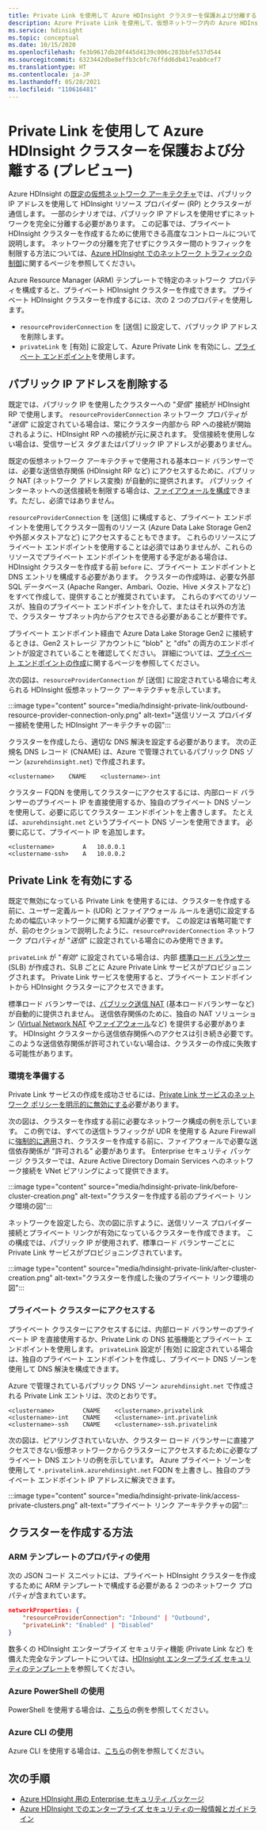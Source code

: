 ```yaml
---
title: Private Link を使用して Azure HDInsight クラスターを保護および分離する (プレビュー)
description: Azure Private Link を使用して、仮想ネットワーク内の Azure HDInsight クラスターを分離する方法について説明します。
ms.service: hdinsight
ms.topic: conceptual
ms.date: 10/15/2020
ms.openlocfilehash: fe3b9617db20f445d4139c006c283bbfe537d544
ms.sourcegitcommit: 6323442dbe8effb3cbfc76ffdd6db417eab0cef7
ms.translationtype: HT
ms.contentlocale: ja-JP
ms.lasthandoff: 05/28/2021
ms.locfileid: "110616481"
---
```

# <a name="secure-and-isolate-azure-hdinsight-clusters-with-private-link-preview"></a>Private Link を使用して Azure HDInsight クラスターを保護および分離する (プレビュー)

Azure HDInsight の[既定の仮想ネットワーク アーキテクチャ](./hdinsight-virtual-network-architecture.md)では、パブリック IP アドレスを使用して HDInsight リソース プロバイダー (RP) とクラスターが通信します。 一部のシナリオでは、パブリック IP アドレスを使用せずにネットワークを完全に分離する必要があります。 この記事では、プライベート HDInsight クラスターを作成するために使用できる高度なコントロールについて説明します。 ネットワークの分離を完了せずにクラスター間のトラフィックを制限する方法については、[Azure HDInsight でのネットワーク トラフィックの制御](./control-network-traffic.md)に関するページを参照してください。

Azure Resource Manager (ARM) テンプレートで特定のネットワーク プロパティを構成すると、プライベート HDInsight クラスターを作成できます。 プライベート HDInsight クラスターを作成するには、次の 2 つのプロパティを使用します。

* `resourceProviderConnection` を [送信] に設定して、パブリック IP アドレスを削除します。
* `privateLink` を [有効] に設定して、Azure Private Link を有効にし、[プライベート エンドポイント](../private-link/private-endpoint-overview.md)を使用します。

## <a name="remove-public-ip-addresses"></a>パブリック IP アドレスを削除する

既定では、パブリック IP を使用したクラスターへの "*受信*" 接続が HDInsight RP で使用します。 `resourceProviderConnection` ネットワーク プロパティが "*送信*" に設定されている場合は、常にクラスター内部から RP への接続が開始されるように、HDInsight RP への接続が元に戻されます。 受信接続を使用しない場合は、受信サービス タグまたはパブリック IP アドレスが必要ありません。

既定の仮想ネットワーク アーキテクチャで使用される基本ロード バランサーでは、必要な送信依存関係 (HDInsight RP など) にアクセスするために、パブリック NAT (ネットワーク アドレス変換) が自動的に提供されます。 パブリック インターネットへの送信接続を制限する場合は、[ファイアウォールを構成](./hdinsight-restrict-outbound-traffic.md)できます。ただし、必須ではありません。

`resourceProviderConnection` を [送信] に構成すると、プライベート エンドポイントを使用してクラスター固有のリソース (Azure Data Lake Storage Gen2 や外部メタストアなど) にアクセスすることもできます。 これらのリソースにプライベート エンドポイントを使用することは必須ではありませんが、これらのリソースでプライベート エンドポイントを使用する予定がある場合は、HDInsight クラスターを作成する前 `before` に、プライベート エンドポイントと DNS エントリを構成する必要があります。 クラスターの作成時は、必要な外部 SQL データベース (Apache Ranger、Ambari、Oozie、Hive メタストアなど) をすべて作成して、提供することが推奨されています。 これらのすべてのリソースが、独自のプライベート エンドポイントを介して、またはそれ以外の方法で、クラスター サブネット内からアクセスできる必要があることが要件です。

プライベート エンドポイント経由で Azure Data Lake Storage Gen2 に接続するときは、Gen2 ストレージ アカウントに "blob" と "dfs" の両方のエンドポイントが設定されていることを確認してください。 詳細については、[プライベート エンドポイントの作成](../storage/common/storage-private-endpoints.md)に関するページを参照してください。

次の図は、`resourceProviderConnection` が [送信] に設定されている場合に考えられる HDInsight 仮想ネットワーク アーキテクチャを示しています。

:::image type="content" source="media/hdinsight-private-link/outbound-resource-provider-connection-only.png" alt-text="送信リソース プロバイダー接続を使用した HDInsight アーキテクチャの図":::

クラスターを作成したら、適切な DNS 解決を設定する必要があります。 次の正規名 DNS レコード (CNAME) は、Azure で管理されているパブリック DNS ゾーン (`azurehdinsight.net`) で作成されます。

```dns
<clustername>    CNAME    <clustername>-int
```

クラスター FQDN を使用してクラスターにアクセスするには、内部ロード バランサーのプライベート IP を直接使用するか、独自のプライベート DNS ゾーンを使用して、必要に応じてクラスター エンドポイントを上書きします。 たとえば、`azurehdinsight.net` というプライベート DNS ゾーンを使用できます。 必要に応じて、プライベート IP を追加します。

```dns
<clustername>        A   10.0.0.1
<clustername-ssh>    A   10.0.0.2
```

## <a name="enable-private-link"></a>Private Link を有効にする

既定で無効になっている Private Link を使用するには、クラスターを作成する前に、ユーザー定義ルート (UDR) とファイアウォール ルールを適切に設定するための幅広いネットワークに関する知識が必要です。 この設定は省略可能ですが、前のセクションで説明したように、`resourceProviderConnection` ネットワーク プロパティが "*送信*" に設定されている場合にのみ使用できます。

`privateLink` が "*有効*" に設定されている場合は、内部 [標準ロード バランサー](../load-balancer/load-balancer-overview.md) (SLB) が作成され、SLB ごとに Azure Private Link サービスがプロビジョニングされます。 Private Link サービスを使用すると、プライベート エンドポイントから HDInsight クラスターにアクセスできます。

標準ロード バランサーでは、[パブリック送信 NAT](../load-balancer/load-balancer-outbound-connections.md) (基本ロードバランサーなど) が自動的に提供されません。 送信依存関係のために、独自の NAT ソリューション ([Virtual Network NAT](../virtual-network/nat-overview.md) や[ファイアウォール](./hdinsight-restrict-outbound-traffic.md)など) を提供する必要があります。 HDInsight クラスターから送信依存関係へのアクセスは引き続き必要です。 このような送信依存関係が許可されていない場合は、クラスターの作成に失敗する可能性があります。

### <a name="prepare-your-environment"></a>環境を準備する

Private Link サービスの作成を成功させるには、[Private Link サービスのネットワーク ポリシーを明示的に無効にする](../private-link/disable-private-link-service-network-policy.md)必要があります。

次の図は、クラスターを作成する前に必要なネットワーク構成の例を示しています。 この例では、すべての送信トラフィックが UDR を使用する Azure Firewall に[強制的に適用](../firewall/forced-tunneling.md)され、クラスターを作成する前に、ファイアウォールで必要な送信依存関係が "許可される" 必要があります。 Enterprise セキュリティ パッケージ クラスターでは、Azure Active Directory Domain Services へのネットワーク接続を VNet ピアリングによって提供できます。

:::image type="content" source="media/hdinsight-private-link/before-cluster-creation.png" alt-text="クラスターを作成する前のプライベート リンク環境の図":::

ネットワークを設定したら、次の図に示すように、送信リソース プロバイダー接続とプライベート リンクが有効になっているクラスターを作成できます。 この構成では、パブリック IP が使用されず、標準ロード バランサーごとに Private Link サービスがプロビジョニングされています。

:::image type="content" source="media/hdinsight-private-link/after-cluster-creation.png" alt-text="クラスターを作成した後のプライベート リンク環境の図":::

### <a name="access-a-private-cluster"></a>プライベート クラスターにアクセスする

プライベート クラスターにアクセスするには、内部ロード バランサーのプライベート IP を直接使用するか、Private Link の DNS 拡張機能とプライベート エンドポイントを使用します。 `privateLink` 設定が [有効] に設定されている場合は、独自のプライベート エンドポイントを作成し、プライベート DNS ゾーンを使用して DNS 解決を構成できます。

Azure で管理されているパブリック DNS ゾーン `azurehdinsight.net` で作成される Private Link エントリは、次のとおりです。

```dns
<clustername>        CNAME    <clustername>.privatelink
<clustername>-int    CNAME    <clustername>-int.privatelink
<clustername>-ssh    CNAME    <clustername>-ssh.privatelink
```

次の図は、ピアリングされていないか、クラスター ロード バランサーに直接アクセスできない仮想ネットワークからクラスターにアクセスするために必要なプライベート DNS エントリの例を示しています。 Azure プライベート ゾーンを使用して `*.privatelink.azurehdinsight.net` FQDN を上書きし、独自のプライベート エンドポイント IP アドレスに解決できます。

:::image type="content" source="media/hdinsight-private-link/access-private-clusters.png" alt-text="プライベート リンク アーキテクチャの図":::

## <a name="how-to-create-clusters"></a>クラスターを作成する方法
### <a name="use-arm-template-properties"></a>ARM テンプレートのプロパティの使用

次の JSON コード スニペットには、プライベート HDInsight クラスターを作成するために ARM テンプレートで構成する必要がある 2 つのネットワーク プロパティが含まれています。

```json
networkProperties: {
    "resourceProviderConnection": "Inbound" | "Outbound",
    "privateLink": "Enabled" | "Disabled"
}
```

数多くの HDInsight エンタープライズ セキュリティ機能 (Private Link など) を備えた完全なテンプレートについては、[HDInsight エンタープライズ セキュリティのテンプレート](https://github.com/Azure-Samples/hdinsight-enterprise-security/tree/main/ESP-HIB-PL-Template)を参照してください。

### <a name="use-azure-powershell"></a>Azure PowerShell の使用

PowerShell を使用する場合は、[こちら](/powershell/module/az.hdinsight/new-azhdinsightcluster#example-4--create-an-azure-hdinsight-cluster-with-relay-outbound-and-private-link-feature)の例を参照してください。

### <a name="use-azure-cli"></a>Azure CLI の使用
Azure CLI を使用する場合は、[こちら](/cli/azure/hdinsight#az_hdinsight_create-examples)の例を参照してください。

## <a name="next-steps"></a>次の手順

* [Azure HDInsight 用の Enterprise セキュリティ パッケージ](enterprise-security-package.md)
* [Azure HDInsight でのエンタープライズ セキュリティの一般情報とガイドライン](./domain-joined/general-guidelines.md)
